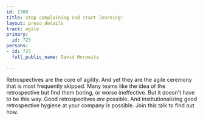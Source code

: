 ```yaml
---
id: 1308
title: Stop complaining and start learning!
layout: preso_details
track: agile
primary:
  id: 725
persons:
- id: 725
  full_public_name: David Horowitz

---
```

Retrospectives are the core of agility. And yet they are the agile ceremony that is most frequently skipped. Many teams like the idea of the retrospective but find them boring, or worse ineffective. But it doesn't have to be this way. Good retrospectives <i>are</i> possible. And institutionalizing good retrospective hygiene at your company <i>is</i> possible. Join this talk to find out how.